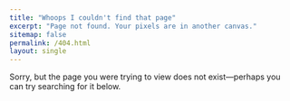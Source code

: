 ```yaml
---
title: "Whoops I couldn't find that page"
excerpt: "Page not found. Your pixels are in another canvas."
sitemap: false
permalink: /404.html
layout: single
---
```


<div class="alert alert-danger" role="alert">Sorry, but the page you were trying to view does not exist&mdash;perhaps you can try searching for it below.</div>

<script type="text/javascript">
  var GOOG_FIXURL_LANG = 'en';
  var GOOG_FIXURL_SITE = '{{ site.url }}'
</script>
<script type="text/javascript"
  src="//linkhelp.clients.google.com/tbproxy/lh/wm/fixurl.js">
</script>
